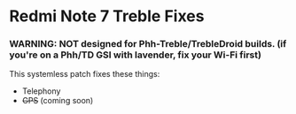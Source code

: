 # Redmi Note 7 Treble Fixes
### WARNING: NOT designed for Phh-Treble/TrebleDroid builds. (if you're on a Phh/TD GSI with lavender, fix your Wi-Fi first)
This systemless patch fixes these things:
* Telephony
* ~~GPS~~ (coming soon)

